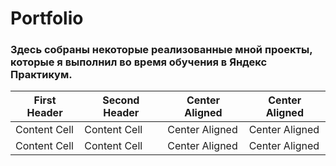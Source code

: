 # Portfolio
### Здесь собраны некоторые реализованные мной проекты, которые я выполнил во время обучения в Яндекс Практикум.
First Header  | Second Header | Center Aligned | Center Aligned |
------------- | ------------- | -------------  | -------------- |
Content Cell  | Content Cell  | Center Aligned | Center Aligned |
Content Cell  | Content Cell  | Center Aligned | Center Aligned |
